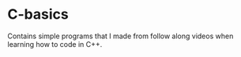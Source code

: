 # C-basics
Contains simple programs that I made from follow along videos when learning how to code in C++.
